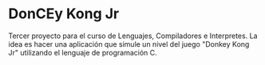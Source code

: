 # DonCEy Kong Jr
Tercer proyecto para el curso de Lenguajes, Compiladores e Interpretes. La idea es hacer una aplicación que simule un nivel del juego "Donkey Kong Jr"  utilizando el lenguaje de programación C.
